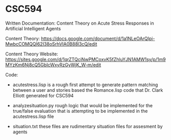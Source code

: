 # CSC594

Written Documentation:
Content Theory on Acute Stress Responses in Artificial Intelligent Agents

Content Theory:
https://docs.google.com/document/d/1a1NLeOArQIpi-MwbcCOMQQI62I38oSrhVIA0B88l3cQ/edit

Content Theory Website:
https://sites.google.com/d/1qrZTQciNwPMCoxvK5fZhluYJN1AMW1sy/p/1m9MYzKm6Nj8cQ5GbIcWxyRzGyWjK_W-m/edit


Code:
- acutestress.lisp 
  is a rough first attempt to generate pattern matching between a user and stories based the Romance.lisp code that Dr. Clark Elliott       generated for CSC594
  
- analyzesituation.py
  rough logic that would be implemented for the true/false evaluation that is attempting to be implemented in the acutestress.lisp file

- situation.txt
  these files are rudimentary situation files for assesment by agents
